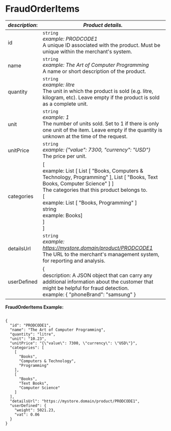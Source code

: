 
# FraudOrderItems

| *description*: | *Product details.*|
|----|----|
| id |    ``` string ```   <br/>*example: PRODCODE1* <br/> A unique ID associated with the product. Must be unique within the merchant's system.|
| name |    ``` string ```   <br/>*example: The Art of Computer Programming* <br/> A name or short description of the product.|
| quantity |    ``` string ```   <br/>  *example: litre* <br/> The unit in which the product is sold (e.g. litre, kilogram, etc). Leave empty if the product is sold as a complete unit.|
| unit |    ``` string ```   <br/> *example: 1* <br/> The number of units sold. Set to 1 if there is only one unit of the item. Leave empty if the quantity is unknown at the time of the request.|
| unitPrice | ``` string ```  <br/> *example: {"value": 7300, "currency": "USD"}* <br/> The price per unit.|
| categories | [ <br/> example: List [ List [ "Books, Computers & Technology, Programming" ], List [ "Books, Text Books, Computer Science" ] ] <br/> The categories that this product belongs to. <br/> [ <br/> example: List [ "Books, Programming" ] <br/> string <br/> 	example: Books] <br/> ] <br/> ] | 
| detailsUrl | ``` string ```  <br/> *example: https://mystore.domain/product/PRODCODE1* <br/> The URL to the merchant's management system, for reporting and analysis.|
| userDefined |   {<br/> description: A JSON object that can carry any additional information about the customer that might be helpful for fraud detection. <br/> example:  { "phoneBrand": "samsung" }|

**FraudOrderItems Example:**

```{r}

{
  "id": "PRODCODE1",
  "name": "The Art of Computer Programming",
  "quantity": "litre",
  "unit": "10.23",
  "unitPrice": "{\"value\": 7300, \"currency\": \"USD\"}",
  "categories": [
    [
      "Books",
      "Computers & Technology",
      "Programming"
    ],
    [
      "Books",
      "Text Books",
      "Computer Science"
    ]
  ],
  "detailsUrl": "https://mystore.domain/product/PRODCODE1",
  "userDefined": {
    "weight": 5021.23,
    "vat": 0.06
  }
}
```





